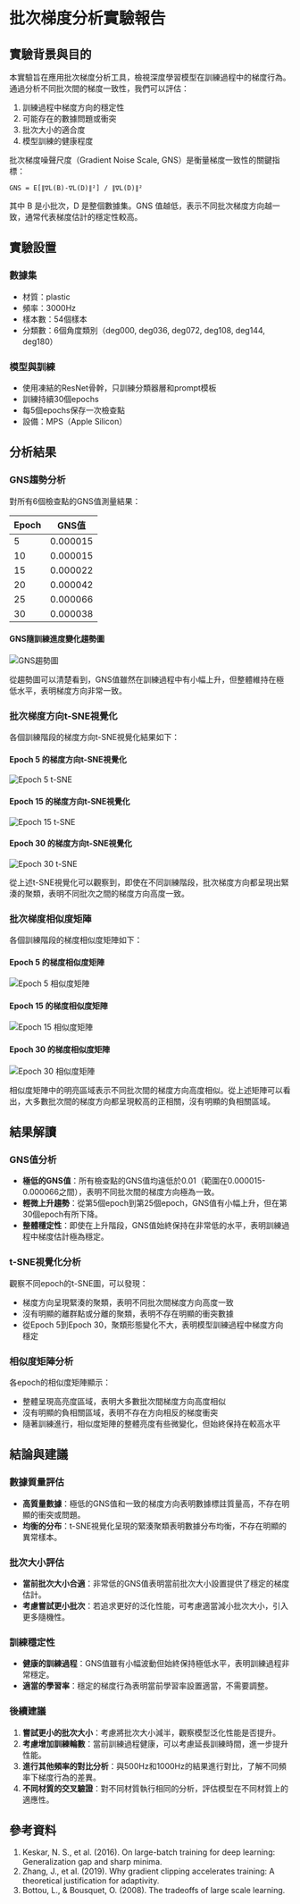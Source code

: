 # 批次梯度分析實驗報告

## 實驗背景與目的

本實驗旨在應用批次梯度分析工具，檢視深度學習模型在訓練過程中的梯度行為。通過分析不同批次間的梯度一致性，我們可以評估：

1. 訓練過程中梯度方向的穩定性
2. 可能存在的數據問題或衝突
3. 批次大小的適合度
4. 模型訓練的健康程度

批次梯度噪聲尺度（Gradient Noise Scale, GNS）是衡量梯度一致性的關鍵指標：

```
GNS = E[∥∇L(B)-∇L(D)∥²] / ∥∇L(D)∥²
```

其中 B 是小批次，D 是整個數據集。GNS 值越低，表示不同批次梯度方向越一致，通常代表梯度估計的穩定性較高。

## 實驗設置

### 數據集
- 材質：plastic
- 頻率：3000Hz
- 樣本數：54個樣本
- 分類數：6個角度類別（deg000, deg036, deg072, deg108, deg144, deg180）

### 模型與訓練
- 使用凍結的ResNet骨幹，只訓練分類器層和prompt模板
- 訓練持續30個epochs
- 每5個epochs保存一次檢查點
- 設備：MPS（Apple Silicon）

## 分析結果

### GNS趨勢分析

對所有6個檢查點的GNS值測量結果：

| Epoch | GNS值 |
|-------|-------|
| 5     | 0.000015 |
| 10    | 0.000015 |
| 15    | 0.000022 |
| 20    | 0.000042 |
| 25    | 0.000066 |
| 30    | 0.000038 |

#### GNS隨訓練進度變化趨勢圖

![GNS趨勢圖](report_images/gns_vs_epoch_plastic_3000hz.png)

從趨勢圖可以清楚看到，GNS值雖然在訓練過程中有小幅上升，但整體維持在極低水平，表明梯度方向非常一致。

### 批次梯度方向t-SNE視覺化

各個訓練階段的梯度方向t-SNE視覺化結果如下：

#### Epoch 5 的梯度方向t-SNE視覺化

![Epoch 5 t-SNE](report_images/gradient_directions_tsne_epoch_5.png)

#### Epoch 15 的梯度方向t-SNE視覺化

![Epoch 15 t-SNE](report_images/gradient_directions_tsne_epoch_15.png)

#### Epoch 30 的梯度方向t-SNE視覺化

![Epoch 30 t-SNE](report_images/gradient_directions_tsne_epoch_30.png)

從上述t-SNE視覺化可以觀察到，即使在不同訓練階段，批次梯度方向都呈現出緊湊的聚類，表明不同批次之間的梯度方向高度一致。

### 批次梯度相似度矩陣

各個訓練階段的梯度相似度矩陣如下：

#### Epoch 5 的梯度相似度矩陣

![Epoch 5 相似度矩陣](report_images/gradient_similarities_epoch_5.png)

#### Epoch 15 的梯度相似度矩陣

![Epoch 15 相似度矩陣](report_images/gradient_similarities_epoch_15.png)

#### Epoch 30 的梯度相似度矩陣

![Epoch 30 相似度矩陣](report_images/gradient_similarities_epoch_30.png)

相似度矩陣中的明亮區域表示不同批次間的梯度方向高度相似。從上述矩陣可以看出，大多數批次間的梯度方向都呈現較高的正相關，沒有明顯的負相關區域。

## 結果解讀

### GNS值分析

- **極低的GNS值**：所有檢查點的GNS值均遠低於0.01（範圍在0.000015-0.000066之間），表明不同批次間的梯度方向極為一致。
- **輕微上升趨勢**：從第5個epoch到第25個epoch，GNS值有小幅上升，但在第30個epoch有所下降。
- **整體穩定性**：即使在上升階段，GNS值始終保持在非常低的水平，表明訓練過程中梯度估計極為穩定。

### t-SNE視覺化分析

觀察不同epoch的t-SNE圖，可以發現：
- 梯度方向呈現緊湊的聚類，表明不同批次間梯度方向高度一致
- 沒有明顯的離群點或分離的聚類，表明不存在明顯的衝突數據
- 從Epoch 5到Epoch 30，聚類形態變化不大，表明模型訓練過程中梯度方向穩定

### 相似度矩陣分析

各epoch的相似度矩陣顯示：
- 整體呈現高亮度區域，表明大多數批次間梯度方向高度相似
- 沒有明顯的負相關區域，表明不存在方向相反的梯度衝突
- 隨著訓練進行，相似度矩陣的整體亮度有些微變化，但始終保持在較高水平

## 結論與建議

### 數據質量評估

- **高質量數據**：極低的GNS值和一致的梯度方向表明數據標註質量高，不存在明顯的衝突或問題。
- **均衡的分布**：t-SNE視覺化呈現的緊湊聚類表明數據分布均衡，不存在明顯的異常樣本。

### 批次大小評估

- **當前批次大小合適**：非常低的GNS值表明當前批次大小設置提供了穩定的梯度估計。
- **考慮嘗試更小批次**：若追求更好的泛化性能，可考慮適當減小批次大小，引入更多隨機性。

### 訓練穩定性

- **健康的訓練過程**：GNS值雖有小幅波動但始終保持極低水平，表明訓練過程非常穩定。
- **適當的學習率**：穩定的梯度行為表明當前學習率設置適當，不需要調整。

### 後續建議

1. **嘗試更小的批次大小**：考慮將批次大小減半，觀察模型泛化性能是否提升。
2. **考慮增加訓練輪數**：當前訓練過程健康，可以考慮延長訓練時間，進一步提升性能。
3. **進行其他頻率的對比分析**：與500Hz和1000Hz的結果進行對比，了解不同頻率下梯度行為的差異。
4. **不同材質的交叉驗證**：對不同材質執行相同的分析，評估模型在不同材質上的適應性。

## 參考資料

1. Keskar, N. S., et al. (2016). On large-batch training for deep learning: Generalization gap and sharp minima.
2. Zhang, J., et al. (2019). Why gradient clipping accelerates training: A theoretical justification for adaptivity.
3. Bottou, L., & Bousquet, O. (2008). The tradeoffs of large scale learning. 